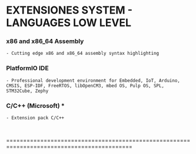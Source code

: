 
# EXTENSIONES SYSTEM - LANGUAGES LOW LEVEL


### x86 and x86_64 Assembly
    - Cutting edge x86 and x86_64 assembly syntax highlighting

### PlatformIO IDE
    - Professional development environment for Embedded, IoT, Arduino, CMSIS, ESP-IDF, FreeRTOS, libOpenCM3, mbed OS, Pulp OS, SPL, STM32Cube, Zephy

### C/C++ (Microsoft)  *
    - Extension pack C/C++


<br>

===========================================================================================